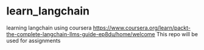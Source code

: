 # learn_langchain
learning langchain using coursera https://www.coursera.org/learn/packt-the-complete-langchain-llms-guide-ep8du/home/welcome
This repo will be used for assignments
